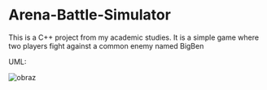 # Arena-Battle-Simulator
This is a C++ project from my academic studies. It is a simple game where two players fight against a common enemy named BigBen



UML:


![obraz](https://user-images.githubusercontent.com/118885817/218486316-ba9fc507-2693-4b2f-8d23-df103dffdc75.png)
